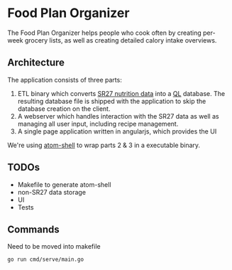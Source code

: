 # Food Plan Organizer

The Food Plan Organizer helps people who cook often by creating per-week grocery lists, as well as
creating detailed calory intake overviews.

## Architecture

The application consists of three parts:

1. ETL binary which converts [SR27 nutrition data](http://www.ars.usda.gov/Services/docs.htm?docid=24912) into a [QL](https://github.com/cznic/ql) database.
   The resulting database file is shipped with the application to skip the database creation on the client.
2. A webserver which handles interaction with the SR27 data as well as managing all user input, including recipe management.
3. A single page application written in angularjs, which provides the UI

We're using [atom-shell](https://github.com/atom/atom-shell) to wrap parts 2 & 3 in a executable binary.

## TODOs

- Makefile to generate atom-shell
- non-SR27 data storage
- UI
- Tests

## Commands

Need to be moved into makefile


```
go run cmd/serve/main.go
```
